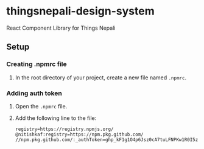 # thingsnepali-design-system
React Component Library for Things Nepali


## Setup

### Creating .npmrc file

1. In the root directory of your project, create a new file named `.npmrc`.

### Adding auth token

1. Open the `.npmrc` file.
2. Add the following line to the file:

    ```
    registry=https://registry.npmjs.org/
    @nitishkaf:registry=https://npm.pkg.github.com/
    //npm.pkg.github.com/:_authToken=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
    ```
